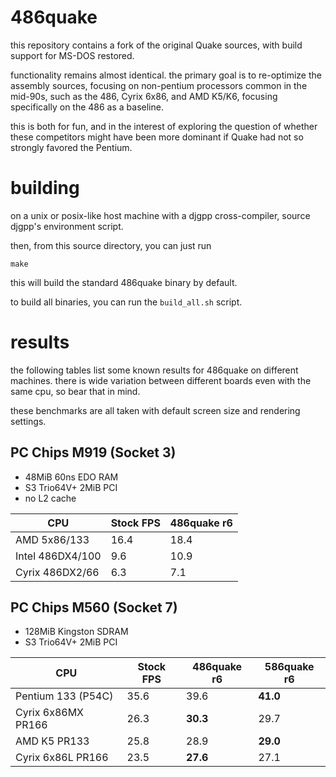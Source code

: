 486quake
========

this repository contains a fork of the original Quake sources, with build support for MS-DOS restored.

functionality remains almost identical. the primary goal is to re-optimize the assembly sources, focusing on non-pentium processors common in the mid-90s, such as the 486, Cyrix 6x86, and AMD K5/K6, focusing specifically on the 486 as a baseline.

this is both for fun, and in the interest of exploring the question of whether these competitors might have been more dominant if Quake had not so strongly favored the Pentium.

building
========

on a unix or posix-like host machine with a djgpp cross-compiler, source djgpp's environment script.

then, from this source directory, you can just run

    make

this will build the standard 486quake binary by default.

to build all binaries, you can run the `build_all.sh` script.

results
=======

the following tables list some known results for 486quake on different machines. there is wide variation between different boards even with the same cpu, so bear that in mind.

these benchmarks are all taken with default screen size and rendering settings.

## PC Chips M919 (Socket 3)
* 48MiB 60ns EDO RAM
* S3 Trio64V+ 2MiB PCI
* no L2 cache

|         CPU                   |  Stock FPS    | 486quake r6   |
|         ---                   |      ---      |      ---      |
| AMD 5x86/133                  | 16.4          | 18.4          |
| Intel 486DX4/100              | 9.6           | 10.9          |
| Cyrix 486DX2/66               | 6.3           | 7.1           |

## PC Chips M560 (Socket 7)
* 128MiB Kingston SDRAM
* S3 Trio64V+ 2MiB PCI

|         CPU                   |  Stock FPS    | 486quake r6   | 586quake r6   |
|         ---                   |      ---      |      ---      |     ---       |
| Pentium 133 (P54C)            | 35.6          | 39.6          | **41.0**      |
| Cyrix 6x86MX PR166            | 26.3          | **30.3**      | 29.7          |
| AMD K5 PR133                  | 25.8          | 28.9          | **29.0**      |
| Cyrix 6x86L PR166             | 23.5          | **27.6**      | 27.1          |